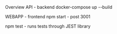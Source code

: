 Overview
API - backend
docker-compose up --build

WEBAPP - frontend
npm start - post 3001

npm test - runs tests through JEST library
